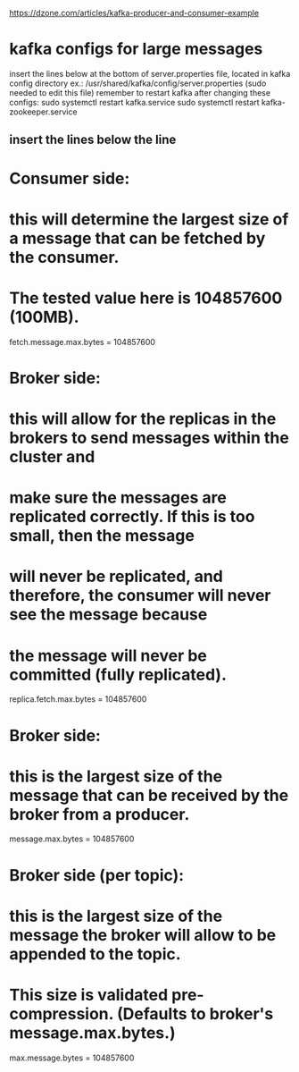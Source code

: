https://dzone.com/articles/kafka-producer-and-consumer-example

# kafka configs for large messages
insert the lines below at the bottom of server.properties file, located in kafka config directory
ex.: /usr/shared/kafka/config/server.properties (sudo needed to edit this file)
remember to restart kafka after changing these configs: 
sudo systemctl restart kafka.service 
sudo systemctl restart kafka-zookeeper.service

insert the lines below the line
--------------------------------------------

# Consumer side:
# this will determine the largest size of a message that can be fetched by the consumer. 
# The tested value here is 104857600 (100MB).
fetch.message.max.bytes = 104857600

# Broker side:
# this will allow for the replicas in the brokers to send messages within the cluster and 
# make sure the messages are replicated correctly. If this is too small, then the message 
# will never be replicated, and therefore, the consumer will never see the message because 
# the message will never be committed (fully replicated).
replica.fetch.max.bytes = 104857600

# Broker side:
# this is the largest size of the message that can be received by the broker from a producer.
message.max.bytes = 104857600

# Broker side (per topic): 
# this is the largest size of the message the broker will allow to be appended to the topic. 
# This size is validated pre-compression. (Defaults to broker's message.max.bytes.)
max.message.bytes = 104857600
